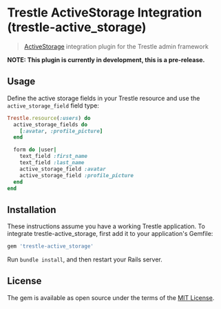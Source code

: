 # Trestle ActiveStorage Integration (trestle-active_storage)

> [ActiveStorage](https://github.com/rails/rails/tree/master/activestorage) integration plugin for the Trestle admin framework

**NOTE: This plugin is currently in development, this is a pre-release.**

## Usage

Define the active storage fields in your Trestle resource and use the `active_storage_field` field type:

```ruby
Trestle.resource(:users) do
  active_storage_fields do
    [:avatar, :profile_picture]
  end

  form do |user|
    text_field :first_name
    text_field :last_name
    active_storage_field :avatar
    active_storage_field :profile_picture
  end
end
```

## Installation

These instructions assume you have a working Trestle application. To integrate trestle-active_storage, first add it to your application's Gemfile:

```ruby
gem 'trestle-active_storage'
```

Run `bundle install`, and then restart your Rails server.

## License

The gem is available as open source under the terms of the [MIT License](http://opensource.org/licenses/MIT).
